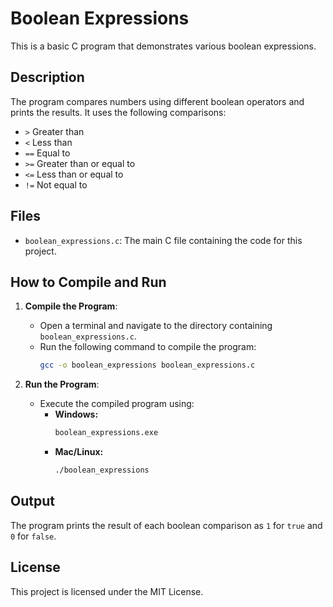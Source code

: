 # Boolean Expressions

This is a basic C program that demonstrates various boolean expressions.

## Description

The program compares numbers using different boolean operators and prints the results. It uses the following comparisons:
- `>` Greater than
- `<` Less than
- `==` Equal to
- `>=` Greater than or equal to
- `<=` Less than or equal to
- `!=` Not equal to

## Files

- `boolean_expressions.c`: The main C file containing the code for this project.

## How to Compile and Run

1. **Compile the Program**:
   - Open a terminal and navigate to the directory containing `boolean_expressions.c`.
   - Run the following command to compile the program:
     ```sh
     gcc -o boolean_expressions boolean_expressions.c
     ```

2. **Run the Program**:
   - Execute the compiled program using:
     - **Windows:**
       ```sh
       boolean_expressions.exe
       ```
     - **Mac/Linux:**
       ```sh
       ./boolean_expressions
       ```

## Output

The program prints the result of each boolean comparison as `1` for `true` and `0` for `false`.

## License

This project is licensed under the MIT License.

